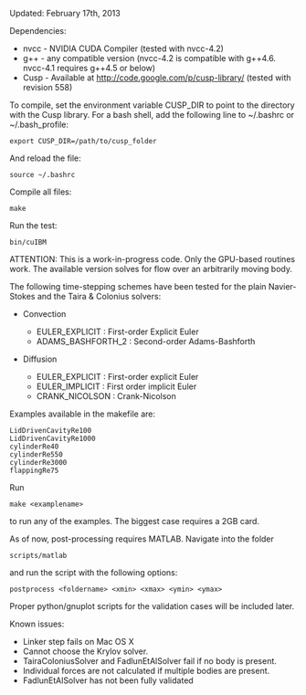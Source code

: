 Updated: February 17th, 2013

Dependencies:

* nvcc - NVIDIA CUDA Compiler (tested with nvcc-4.2)
* g++  - any compatible version (nvcc-4.2 is compatible with g++4.6. nvcc-4.1 requires g++4.5 or below)
* Cusp - Available at http://code.google.com/p/cusp-library/ (tested with revision 558)

To compile, set the environment variable CUSP_DIR to point to the directory 
with the Cusp library. For a bash shell, add the following line to ~/.bashrc or 
~/.bash_profile:

	export CUSP_DIR=/path/to/cusp_folder

And reload the file:

	source ~/.bashrc
	
Compile all files:
	
	make

Run the test:
	
	bin/cuIBM

ATTENTION: 
This is a work-in-progress code. Only the GPU-based routines work. The available
version solves for flow over an arbitrarily moving body.

The following time-stepping schemes have been tested for the plain 
Navier-Stokes and the Taira & Colonius solvers:

* Convection
	- EULER_EXPLICIT    : First-order Explicit Euler
	- ADAMS_BASHFORTH_2 : Second-order Adams-Bashforth

* Diffusion
	- EULER_EXPLICIT : First-order explicit Euler
	- EULER_IMPLICIT : First order implicit Euler
	- CRANK_NICOLSON : Crank-Nicolson

Examples available in the makefile are:

	LidDrivenCavityRe100
	LidDrivenCavityRe1000
	cylinderRe40
	cylinderRe550
	cylinderRe3000
	flappingRe75

Run
	
	make <examplename>

to run any of the examples. The biggest case requires a 2GB card.
	
As of now, post-processing requires MATLAB. Navigate into the folder
	
	scripts/matlab
	
and run the script with the following options:

	postprocess <foldername> <xmin> <xmax> <ymin> <ymax>

Proper python/gnuplot scripts for the validation cases will be included later.

Known issues:

* Linker step fails on Mac OS X
* Cannot choose the Krylov solver.
* TairaColoniusSolver and FadlunEtAlSolver fail if no body is present.
* Individual forces are not calculated if multiple bodies are present.
* FadlunEtAlSolver has not been fully validated
